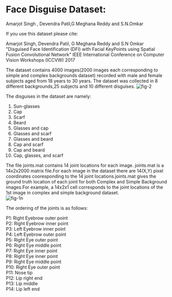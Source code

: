 # Face Disguise Dataset: <br />
Amarjot Singh , Devendra Patil,G Meghana Reddy and S.N.Omkar

If you use this dataset please cite:

Amarjot Singh, Devendra Patil, G Meghana Reddy and S.N Omkar <br />
"Disguised Face Identification (DFI) with Facial KeyPoints using Spatial Fusion Convolutional Network"
 IEEE International Conference on Computer Vision Workshops (ICCVW) 2017
 

The dataset contains 4000 images(2000 images each corresponding to simple and complex backgrounds dataset) recorded with male and female subjects aged from 18 years to 30 years. The dataset was collected in 8 different backgrounds,25 subjects and 10 different disguises. 
![fig-2](https://user-images.githubusercontent.com/16295218/31212989-87f47c26-a9c1-11e7-8e8f-104c8dcdca8d.jpg)

The disguises in the dataset are namely: 

1. Sun-glasses <br />
2. Cap <br />
3. Scarf <br />
4. Beard <br />
5. Glasses and cap <br />
6. Glasses and scarf <br />
7. Glasses and beard <br />
8. Cap and scarf <br />
9. Cap and beard <br />
10. Cap, glasses, and scarf <br />

The file joints.mat contains 14 joint locations for each image. joints.mat is a 14x2x2000 matrix file.For each image in the dataset there are 14(X,Y) pixel coordinates cooresponding to the 14 joint locations.joints.mat gives the ground truth location of each joint for both Complex and Simple Background images.For example, a 14x2x1 cell corresponds to the joint locations of the 1st image in complex and simple background dataset. <br />
![fig-1n](https://user-images.githubusercontent.com/16295218/31212987-81a48e88-a9c1-11e7-8595-a9ddd6ae5e64.jpg)

The ordering of the joints is as follows:

P1: Right Eyebrow outer point <br />
P2: Right Eyebrow inner point <br />
P3: Left Eyebrow inner point <br />
P4: Left Eyebrow outer point <br />
P5: Right Eye outer point <br />
P6: Right Eye middle point <br />
P7: Right Eye inner point <br />
P8: Right Eye inner point <br />
P9: Right Eye middle point <br />
P10: Right Eye outer point <br />
P11: Nose tip <br />
P12: Lip right end <br />
P13: Lip middle <br />
P14: Lip left end <br />



